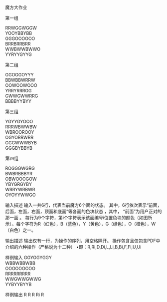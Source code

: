 魔方大作业

第一组

RRWGGWGGW<br>
YOOYBBYBB<br>
GGGOOOOOO<br>
BRRBRRBRR<br>
WWBWWBWWO<br>
YYRYYGYYG<br>

第二组

GGOGGOYYY<br>
BBWBBWRRW<br>
OOWOOWOOO<br>
YRRYRRRGG<br>
GWWGWWRRG<br>
BBBBYYBYY<br>

第三组

YGYYGYOOO<br>
RRRWBWWBW<br>
WBROOROOY<br>
OGYORRWRR<br>
GGGWWWBYB<br>
GGGBYBBYB<br>

第四组

ROGGGWGRG<br>
BWBRBBBYR<br>
OBWOOOGOW<br>
YBYGRGYBY<br>
WRRYWRBWR<br>
OYOYYWWGO<br>

输入描述
输入一共6行，代表当前魔方6个面的状态。
其中，6行依次表示“前面，后面，左面，右面，顶面和底面”等各面的色块状态 ，其中， “前面”为用户正对的那一面 。
每行为9个字符，第i个字符表示该面编号i位置色块的颜色（如图所示）。每个字符为R（红色），B（蓝色），Y（黄色），G（绿色），O（橙色），W（白色）之一。


输出描述
输出仅有一行，为操作的序列，用空格隔开。 
操作包含且仅包含PDF中介绍的六种操作（严格说为十二种） •即：R,Ri,D,Di,L,Li,B,Bi,F,Fi,U,Ui


样例输入
GGYGGYGGY<br>
WBBWBBWBB<br>
OOOOOOOOO<br>
RRRRRRRRR<br>
WWGWWGWWG<br>
YYBYYBYYB<br>

样例输出
R R R Ri R
